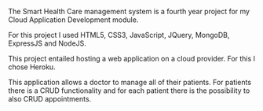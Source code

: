 The Smart Health Care management system is a fourth year project for my Cloud Application Development module.

For this project I used HTML5, CSS3, JavaScript, JQuery, MongoDB, ExpressJS and NodeJS.

This project entailed hosting a web application on a cloud provider. For this I chose Heroku.

This application allows a doctor to manage all of their patients. For patients there is a CRUD functionality and for each patient there is the possibility to also CRUD appointments.
